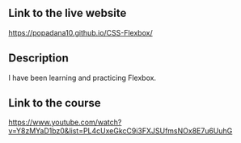  ## Link to the live website 
https://popadana10.github.io/CSS-Flexbox/
 ## Description 
I have been learning and practicing Flexbox.
 ## Link to the course 
https://www.youtube.com/watch?v=Y8zMYaD1bz0&list=PL4cUxeGkcC9i3FXJSUfmsNOx8E7u6UuhG
